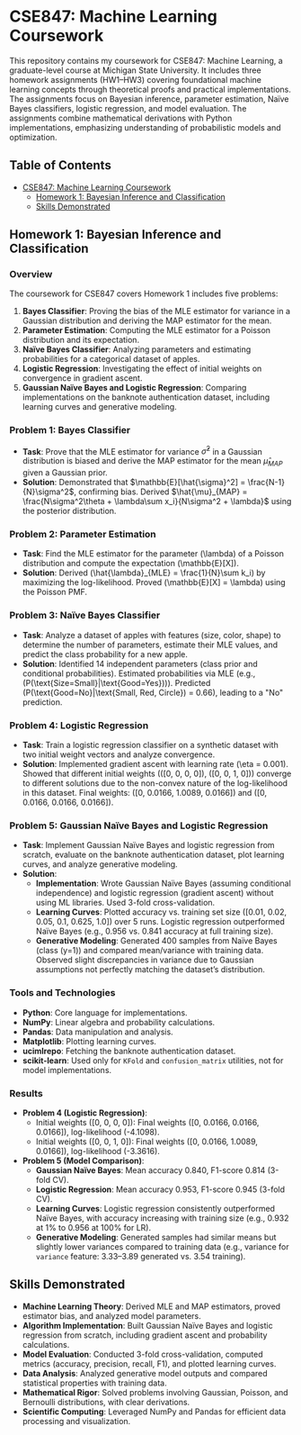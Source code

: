 # CSE847: Machine Learning Coursework

This repository contains my coursework for CSE847: Machine Learning, a graduate-level course at Michigan State University. It includes three homework assignments (HW1–HW3) covering foundational machine learning concepts through theoretical proofs and practical implementations. The assignments focus on Bayesian inference, parameter estimation, Naïve Bayes classifiers, logistic regression, and model evaluation. The assignments combine mathematical derivations with Python implementations, emphasizing understanding of probabilistic models and optimization.

## Table of Contents
- [CSE847: Machine Learning Coursework](#cse847-machine-learning-coursework)
  - [Homework 1: Bayesian Inference and Classification](#homework-1-bayesian-inference-and-classification)
  - [Skills Demonstrated](#skills-demonstrated)


## Homework 1: Bayesian Inference and Classification

### Overview
The coursework for CSE847 covers  Homework 1 includes five problems:
1. **Bayes Classifier**: Proving the bias of the MLE estimator for variance in a Gaussian distribution and deriving the MAP estimator for the mean.
2. **Parameter Estimation**: Computing the MLE estimator for a Poisson distribution and its expectation.
3. **Naïve Bayes Classifier**: Analyzing parameters and estimating probabilities for a categorical dataset of apples.
4. **Logistic Regression**: Investigating the effect of initial weights on convergence in gradient ascent.
5. **Gaussian Naïve Bayes and Logistic Regression**: Comparing implementations on the banknote authentication dataset, including learning curves and generative modeling.

### Problem 1: Bayes Classifier
- **Task**: Prove that the MLE estimator for variance $\hat{\sigma}^2$ in a Gaussian distribution is biased and derive the MAP estimator for the mean $\hat{\mu}_{MAP}$ given a Gaussian prior.
- **Solution**: Demonstrated that $\mathbb{E}[\hat{\sigma}^2] = \frac{N-1}{N}\sigma^2$, confirming bias. Derived $\hat{\mu}_{MAP} = \frac{N\sigma^2\theta + \lambda\sum x_i}{N\sigma^2 + \lambda}$ using the posterior distribution.

### Problem 2: Parameter Estimation
- **Task**: Find the MLE estimator for the parameter \(\lambda\) of a Poisson distribution and compute the expectation \(\mathbb{E}[X]\).
- **Solution**: Derived \(\hat{\lambda}_{MLE} = \frac{1}{N}\sum k_i\) by maximizing the log-likelihood. Proved \(\mathbb{E}[X] = \lambda\) using the Poisson PMF.

### Problem 3: Naïve Bayes Classifier
- **Task**: Analyze a dataset of apples with features (size, color, shape) to determine the number of parameters, estimate their MLE values, and predict the class probability for a new apple.
- **Solution**: Identified 14 independent parameters (class prior and conditional probabilities). Estimated probabilities via MLE (e.g., \(P(\text{Size=Small}|\text{Good=Yes})\)). Predicted \(P(\text{Good=No}|\text{Small, Red, Circle}) = 0.66\), leading to a "No" prediction.

### Problem 4: Logistic Regression
- **Task**: Train a logistic regression classifier on a synthetic dataset with two initial weight vectors and analyze convergence.
- **Solution**: Implemented gradient ascent with learning rate \(\eta = 0.001\). Showed that different initial weights (\([0, 0, 0, 0]\), \([0, 0, 1, 0]\)) converge to different solutions due to the non-convex nature of the log-likelihood in this dataset. Final weights: \([0, 0.0166, 1.0089, 0.0166]\) and \([0, 0.0166, 0.0166, 0.0166]\).

### Problem 5: Gaussian Naïve Bayes and Logistic Regression
- **Task**: Implement Gaussian Naïve Bayes and logistic regression from scratch, evaluate on the banknote authentication dataset, plot learning curves, and analyze generative modeling.
- **Solution**:
  - **Implementation**: Wrote Gaussian Naïve Bayes (assuming conditional independence) and logistic regression (gradient ascent) without using ML libraries. Used 3-fold cross-validation.
  - **Learning Curves**: Plotted accuracy vs. training set size ([0.01, 0.02, 0.05, 0.1, 0.625, 1.0]) over 5 runs. Logistic regression outperformed Naïve Bayes (e.g., 0.956 vs. 0.841 accuracy at full training size).
  - **Generative Modeling**: Generated 400 samples from Naïve Bayes (class \(y=1\)) and compared mean/variance with training data. Observed slight discrepancies in variance due to Gaussian assumptions not perfectly matching the dataset’s distribution.

### Tools and Technologies
- **Python**: Core language for implementations.
- **NumPy**: Linear algebra and probability calculations.
- **Pandas**: Data manipulation and analysis.
- **Matplotlib**: Plotting learning curves.
- **ucimlrepo**: Fetching the banknote authentication dataset.
- **scikit-learn**: Used only for `KFold` and `confusion_matrix` utilities, not for model implementations.

### Results
- **Problem 4 (Logistic Regression)**:
  - Initial weights \([0, 0, 0, 0]\): Final weights \([0, 0.0166, 0.0166, 0.0166]\), log-likelihood \(-4.1098\).
  - Initial weights \([0, 0, 1, 0]\): Final weights \([0, 0.0166, 1.0089, 0.0166]\), log-likelihood \(-3.3616\).
- **Problem 5 (Model Comparison)**:
  - **Gaussian Naïve Bayes**: Mean accuracy 0.840, F1-score 0.814 (3-fold CV).
  - **Logistic Regression**: Mean accuracy 0.953, F1-score 0.945 (3-fold CV).
  - **Learning Curves**: Logistic regression consistently outperformed Naïve Bayes, with accuracy increasing with training size (e.g., 0.932 at 1% to 0.956 at 100% for LR).
  - **Generative Modeling**: Generated samples had similar means but slightly lower variances compared to training data (e.g., variance for `variance` feature: 3.33–3.89 generated vs. 3.54 training).

## Skills Demonstrated
- **Machine Learning Theory**: Derived MLE and MAP estimators, proved estimator bias, and analyzed model parameters.
- **Algorithm Implementation**: Built Gaussian Naïve Bayes and logistic regression from scratch, including gradient ascent and probability calculations.
- **Model Evaluation**: Conducted 3-fold cross-validation, computed metrics (accuracy, precision, recall, F1), and plotted learning curves.
- **Data Analysis**: Analyzed generative model outputs and compared statistical properties with training data.
- **Mathematical Rigor**: Solved problems involving Gaussian, Poisson, and Bernoulli distributions, with clear derivations.
- **Scientific Computing**: Leveraged NumPy and Pandas for efficient data processing and visualization.

